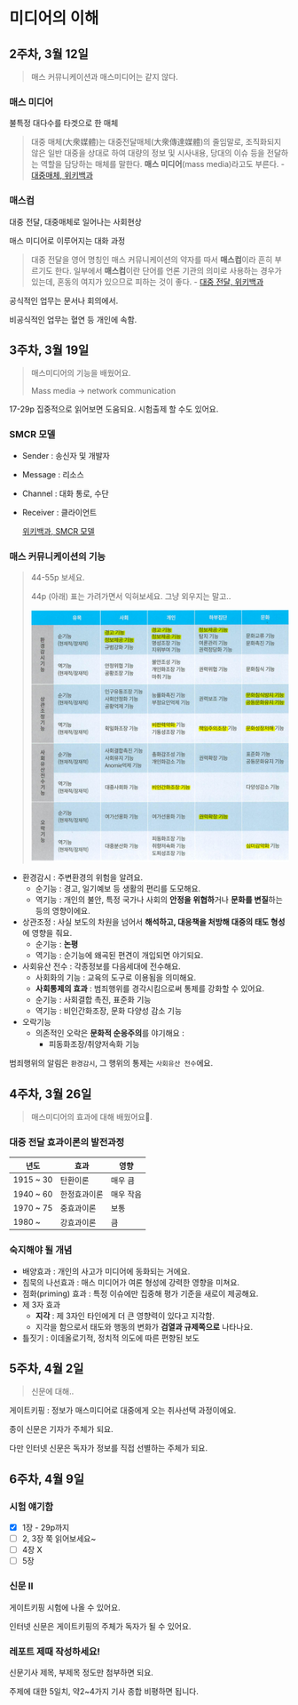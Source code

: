 # 미디어의 이해

## 2주차, 3월 12일
>매스 커뮤니케이션과 매스미디어는 같지 않다.

### 매스 미디어
불특정 대다수를 타겟으로 한 매체
> 대중 매체(大衆媒體)는 대중전달매체(大衆傳達媒體)의 줄임말로, 조직화되지 않은 일반 대중을 상대로 하여 대량의 정보 및 시사내용, 당대의 이슈 등을 전달하는 역할을 담당하는 매체를 말한다. **매스 미디어**(mass media)라고도 부른다. - [대중매체, 위키백과](https://ko.wikipedia.org/wiki/대중매체)

### 매스컴
대중 전달, 대중매체로 일어나는 사회현상

매스 미디어로 이루어지는 대화 과정

> 대중 전달을 영어 명칭인 매스 커뮤니케이션의 약자를 따서 **매스컴**이라 흔히 부르기도 한다. 일부에서 **매스컴**이란 단어를 언론 기관의 의미로 사용하는 경우가 있는데, 혼동의 여지가 있으므로 피하는 것이 좋다. - [대중 전달, 위키백과](https://ko.wikipedia.org/wiki/대중%20전달)

공식적인 업무는 문서나 회의에서.

 비공식적인 업무는 혈연 등 개인에 속함.

## 3주차, 3월 19일

> 매스미디어의 기능을 배웠어요.
>
> Mass media -> network communication

17-29p 집중적으로 읽어보면 도움되요. 시험출제 할 수도 있어요.

### SMCR 모델

- Sender : 송신자 및 개발자

- Message : 리소스

- Channel : 대화 통로, 수단

- Receiver : 클라이언트

  [위키백과, SMCR 모델](https://ko.wikipedia.org/wiki/%EC%BB%A4%EB%AE%A4%EB%8B%88%EC%BC%80%EC%9D%B4%EC%85%98_%EB%AA%A8%ED%98%95#Berlo)

### 매스 커뮤니케이션의 기능

> 44-55p 보세요.
>
> 44p (아래) 표는 가려가면서 익혀보세요. 그냥 외우지는 말고..
>
> ![mass feature](./MassFeature.png)

- 환경감시 : 주변환경의 위험을 알려요.
  - 순기능 : 경고, 일기예보 등 생활의 편리를 도모해요.
  - 역기능 : 개인의 불안, 특정 국가나 사회의 **안정을 위협하**거나 **문화를 변질**하는 등의 영향이에요.
- 상관조정 : 사실 보도의 차원을 넘어서 **해석하고, 대응책을 처방해 대중의 태도 형성**에 영향을 줘요.
  - 순기능 : **논평**
  - 역기능 : 순기능에 왜곡된 편견이 개입되면 야기되요.
- 사회유산 전수 : 각종정보를 다음세대에 전수해요.
  - 사회화의 기능 : 교육의 도구로 이용됨을 의미해요.
  - **사회통제의 효과** : 범죄행위를 경각시킴으로써 통제를 강화할 수 있어요.
  - 순기능 : 사회결합 촉진, 표준화 기능
  - 역기능 : 비인간화조장, 문화 다양성 감소 기능
- 오락기능
  - 의존적인 오락은 **문화적 순응주의**를 야기해요 :
    - 피동화조장/취양저속화 기능

범죄행위의 알림은 `환경감시`, 그 행위의 통제는 `사회유산 전수`에요.

## 4주차, 3월 26일

> 매스미디어의 효과에 대해 배웠어요.

### 대중 전달 효과이론의 발전과정

| 년도      | 효과         | 영향      |
| --------- | ------------ | --------- |
| 1915 ~ 30 | 탄환이론     | 매우 큼   |
| 1940 ~ 60 | 한정효과이론 | 매우 작음 |
| 1970 ~ 75 | 중효과이론   | 보통      |
| 1980 ~    | 강효과이론   | 큼        |

### 숙지해야 될 개념

- 배양효과 : 개인의 사고가 미디어에 동화되는 거에요.
- 침묵의 나선효과 : 매스 미디어가 여론 형성에 강력한 영향을 미쳐요.
- 점화(priming) 효과 : 특정 이슈에만 집중해 평가 기준을 새로이 제공해요.
- 제 3자 효과
  - **지각** : 제 3자인 타인에게 더 큰 영향력이 있다고 지각함.
  - 지각을 함으로서 태도와 행동의 변화가 **검열과 규제쪽으로** 나타나요.
- 틀짓기 : 이데올로기적, 정치적 의도에 따른 편향된 보도


## 5주차, 4월 2일

> 신문에 대해..

게이트키핑 : 정보가 매스미디어로 대중에게 오는 취사선택 과정이에요.

종이 신문은 기자가 주체가 되요.

다만 인터넷 신문은 독자가 정보를 직접 선별하는 주체가 되요.

## 6주차, 4월 9일

### 시험 얘기함

- [x] 1장 - 29p까지
- [ ] 2, 3장 쭉 읽어보세요~
- [ ] 4장 X
- [ ] 5장

### 신문 II

게이트키핑 시험에 나올 수 있어요.

인터넷 신문은 게이트키핑의 주체가 독자가 될 수 있어요.

### 레포트 제때 작성하세요!

신문기사 제목, 부제목 정도만 첨부하면 되요.

주제에 대한 5일치, 약2~4가지 기사 종합 비평하면 됩니다.